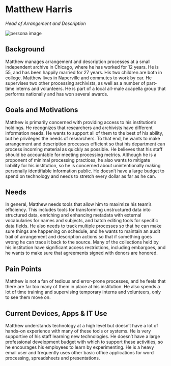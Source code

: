 # Matthew Harris

_Head of Arrangement and Description_

![persona image](img/matthew-harris.jpg)

## Background

Matthew manages arrangement and description processes at a small independent archive in Chicago, where he has worked for 12 years. He is 55, and has been happily married for 27 years. His two children are both in college. Matthew lives in Naperville and commutes to work by car. He supervises two other processing archivists, as well as a number of part-time interns and volunteers. He is part of a local all-male acapella group that performs nationally and has won several awards.

## Goals and Motivations

Matthew is primarily concerned with providing access to his institution’s holdings. He recognizes that researchers and archivists have different information needs. He wants to support all of them to the best of his ability, but he privileges the needs of researchers. To that end, he wants to make arrangement and description processes efficient so that his department can process incoming material as quickly as possible. He believes that his staff should be accountable for meeting processing metrics. Although he is a proponent of minimal processing practices, he also wants to mitigate liability for his institution, so he is concerned about unintentionally making personally identifiable information public. He doesn’t have a large budget to spend on technology and needs to stretch every dollar as far as he can.

## Needs

In general, Matthew needs tools that allow him to maximize his team’s efficiency. This includes tools for transforming unstructured data into structured data, enriching and enhancing metadata with external vocabularies for names and subjects, and batch editing tools for specific data fields. He also needs to track multiple processes so that he can make sure things are happening on schedule, and he wants to maintain an audit trail of arrangement and description actions so that if something goes wrong he can trace it back to the source. Many of the collections held by his institution have significant access restrictions, including embargoes, and he wants to make sure that agreements signed with donors are honored.

## Pain Points

Matthew is not a fan of tedious and error-prone processes, and he feels that there are far too many of them in place at his institution. He also spends a lot of time training and supervising temporary interns and volunteers, only to see them move on.

## Current Devices, Apps & IT Use

Matthew understands technology at a high level but doesn’t have a lot of hands-on experience with many of these tools or systems. He is very supportive of his staff learning new technologies. He doesn’t have a large professional development budget with which to support these activities, so he encourages his employees to learn by experimenting. He is a heavy email user and frequently uses other basic office applications for word processing, spreadsheets and presentations.
